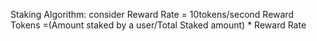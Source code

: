 Staking Algorithm:
    consider Reward Rate = 10tokens/second
    Reward Tokens =(Amount staked by a user/Total Staked amount) * Reward Rate